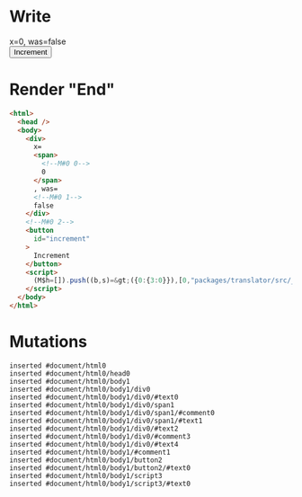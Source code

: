 # Write
  <div>x=<span><!M#0 0>0</span>, was=<!M#0 1>false</div><!M#0 2><button id=increment>Increment</button><script>(M$h=[]).push((b,s)=>({0:{3:0}}),[0,"packages/translator/src/__tests__/fixtures/lifecycle-tag-assignment/template.marko_0_x",])</script>


# Render "End"
```html
<html>
  <head />
  <body>
    <div>
      x=
      <span>
        <!--M#0 0-->
        0
      </span>
      , was=
      <!--M#0 1-->
      false
    </div>
    <!--M#0 2-->
    <button
      id="increment"
    >
      Increment
    </button>
    <script>
      (M$h=[]).push((b,s)=&gt;({0:{3:0}}),[0,"packages/translator/src/__tests__/fixtures/lifecycle-tag-assignment/template.marko_0_x",])
    </script>
  </body>
</html>
```

# Mutations
```
inserted #document/html0
inserted #document/html0/head0
inserted #document/html0/body1
inserted #document/html0/body1/div0
inserted #document/html0/body1/div0/#text0
inserted #document/html0/body1/div0/span1
inserted #document/html0/body1/div0/span1/#comment0
inserted #document/html0/body1/div0/span1/#text1
inserted #document/html0/body1/div0/#text2
inserted #document/html0/body1/div0/#comment3
inserted #document/html0/body1/div0/#text4
inserted #document/html0/body1/#comment1
inserted #document/html0/body1/button2
inserted #document/html0/body1/button2/#text0
inserted #document/html0/body1/script3
inserted #document/html0/body1/script3/#text0
```